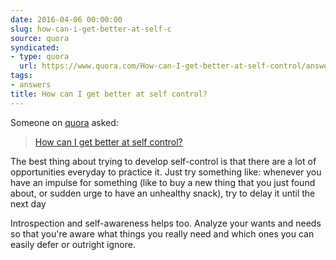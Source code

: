 ```yaml
---
date: 2016-04-06 00:00:00
slug: how-can-i-get-better-at-self-c
source: quora
syndicated:
- type: quora
  url: https://www.quora.com/How-can-I-get-better-at-self-control/answer/Roy-Tang
tags:
- answers
title: How can I get better at self control?
---
```


Someone on [quora](https://quora.com) asked:

> [How can I get better at self control?](https://www.quora.com/How-can-I-get-better-at-self-control/answer/Roy-Tang)


The best thing about trying to develop self-control is that there are a lot of opportunities everyday to practice it. Just try something like: whenever you have an impulse for something (like to buy a new thing that you just found about, or sudden urge to have an unhealthy snack), try to delay it until the next day

Introspection and self-awareness helps too. Analyze your wants and needs so that you're aware what things you really need and which ones you can easily defer or outright ignore.